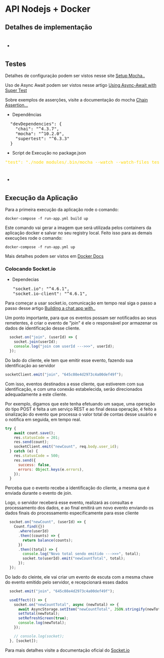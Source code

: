 # API Nodejs + Docker

## Detalhes de implementação

- #
## Testes

Detalhes de configuração podem ser vistos nesse site [Setup Mocha..](https://www.promyze.com/setup-mocha-in-watch-mode-for-tdd-in-node-js/)

Uso de Async Await podem ser vistos nesse artigo [Using Async-Await with Super Test](https://automationbro.medium.com/using-async-await-with-supertest-557701048919)

Sobre exemplos de asserções, visite a documentação do mocha [Chain Assertion...](https://www.chaijs.com/api/bdd/)

- Dependências
<pre>
  "devDependencies": {
    "chai": "^4.3.7",
    "mocha": "^10.2.0",
    "supertest": "^6.3.3"
  }
</pre>

- Script de Execução no package.json

<pre style="color: #FFD700;">
"test": "./node_modules/.bin/mocha --watch --watch-files test/*.test.js"
</pre>

- #

## Execução da Aplicação

Para a primeira execução da aplicação rode o comando:

```
docker-compose -f run-app.yml build up
```

Este comando vai gerar a imagem que será utilizada pelos containers da aplicação docker e salvar no seu registry local. Feito isso para as demais execuções rode o comando:

```
docker-compose -f run-app.yml up
```

Mais detalhes podem ser vistos em [Docker Docs](https://docs.docker.com/engine/reference/commandline/compose_build/)

### Colocando Socket.io 

- Dependecias

<pre>
   "socket.io": "^4.6.1",
   "socket.io-client": "^4.6.1",
</pre>

Para começar a usar socket.io, comunicação em tempo real siga o passo a passo desse artigo [Building a chat app with..](lastCountTotal)

Um ponto importante, para que os eventos possam ser notificados ao seus remetentes, é criar o evento de "join" é ele o responsável por armazenar
os dados de identificação desse cliente.

```javascript
  socket.on("join", (userId) => {
    socket.join(userId);
    console.log("join com userId --->>>", userId);
  });
```

Do lado do cliente, ele tem que emitir esse evento, fazendo sua identificação ao servidor

```javascript
socketClient.emit("join", "645c08e4d2973c4a00def49f");
```

Com isso, eventos destinados a esse cliente, que estiverem com sua identificação, e com uma conexão estabelecida, serão direcionados adequadamente a este cliente. 

Por exemplo, digamos que este tenha efetuando um saque, uma operação do tipo POST é feita a um serviço REST e ao final dessa operação, é feito a sinalização do evento que processa o valor total de contas desse usuário e o notifica em seguida, em tempo real.

```javascript
try {
    await count.save();
    res.statusCode = 201;
    res.send(count);
    socketClient.emit("newCount", req.body.user_id);
  } catch (e) {
    res.statusCode = 500;
    res.send({
      success: false,
      errors: Object.keys(e.errors),
    });
  }
```

Perceba que o evento recebe a identificação do cliente, a mesma que é enviada durante o evento de join.

Logo, o servidor receberá esse evento, realizará as consultas e processamento dos dados, e ao final emitirá um novo evento enviando os dados finais do processamento especificamente para esse cliente

```javascript
  socket.on("newCount", (userId) => {
    Count.find({})
      .where(userId)
      .then((counts) => {
        return balance(counts);
      })
      .then((total) => {
        console.log("Novo total sendo emitido --->>>", total);
        socket.to(userId).emit("newCountTotal", total);
      });
  });
  ```
Do lado do cleinte, ele vai criar um evento de escuta com a mesma chave do evento emitido pelo servidor, e recepcionará esses dados

```javascript
  socket.emit("join", "645c08e4d2973c4a00def49f");

  useEffect(() => {
    socket.on("newCountTotal", async (newTotal) => {
      await AsyncStorage.setItem("newCountTotal", JSON.stringify(newTotal));
      setTotal(newTotal);
      setRefreshScreen(true);
      console.log(newTotal);
    });

    // console.log(socket);
  }, [socket]);
  ```

  Para mais detalhes visite a documentação oficial do [Socket.io](https://socket.io/get-started/chat)